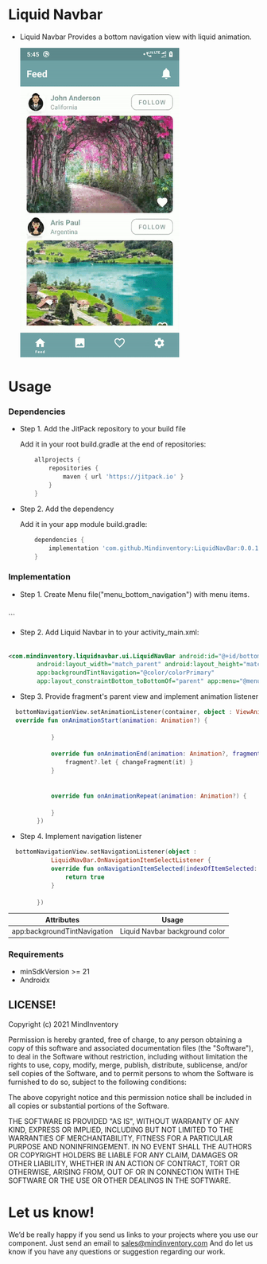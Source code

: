 # Liquid Navbar

* Liquid Navbar Provides a bottom navigation view with liquid animation.

  ![ezgif.com-gif-maker__3_](/media/feature.gif)

# Usage

### Dependencies

* Step 1. Add the JitPack repository to your build file

  Add it in your root build.gradle at the end of repositories:

    ```groovy
	    allprojects {
		    repositories {
			    maven { url 'https://jitpack.io' }
		    }
	    }
    ``` 
* Step 2. Add the dependency

  Add it in your app module build.gradle:

    ```groovy
        dependencies {
            implementation 'com.github.Mindinventory:LiquidNavBar:0.0.1'
        }
    ``` 

### Implementation

* Step 1. Create Menu file("menu_bottom_navigation") with menu items.

    ```xml

<menu xmlns:android="http://schemas.android.com/apk/res/android">
    <group android:checkableBehavior="single">
        <item
            android:id="@+id/nav_camera"
            android:icon="@drawable/home"
            android:title="@string/feed" />
        <item
            android:id="@+id/nav_gallery"
            android:icon="@drawable/ic_gallery"
            android:title="@string/gallery" />
        <item
            android:id="@+id/nav_slideshow"
            android:icon="@drawable/ic_favorite"
            android:title="@string/favorite" />
        <item
            android:id="@+id/nav_manage"
            android:icon="@drawable/ic_setting"
            android:title="@string/settings" />
    </group>

</menu>
```

* Step 2. Add Liquid Navbar in to your activity_main.xml:

```xml

<com.mindinventory.liquidnavbar.ui.LiquidNavBar android:id="@+id/bottomNavigationView"
        android:layout_width="match_parent" android:layout_height="match_parent"
        app:backgroundTintNavigation="@color/colorPrimary"
        app:layout_constraintBottom_toBottomOf="parent" app:menu="@menu/menu_bottom_navigation" />
```

* Step 3. Provide fragment's parent view and implement animation listener

```kotlin 
  bottomNavigationView.setAnimationListener(container, object : ViewAnimationListener {
  override fun onAnimationStart(animation: Animation?) {

            }

            override fun onAnimationEnd(animation: Animation?, fragment: Fragment?) {
                fragment?.let { changeFragment(it) }
            }


            override fun onAnimationRepeat(animation: Animation?) {

            }
        })
 ```         

* Step 4. Implement navigation listener

```kotlin 
  bottomNavigationView.setNavigationListener(object :
            LiquidNavBar.OnNavigationItemSelectListener {
            override fun onNavigationItemSelected(indexOfItemSelected: Int): Boolean {
                return true
            }

        })
 ```         

| Attributes | Usage |
| ------ | ------ |
| app:backgroundTintNavigation | Liquid Navbar background color |

### Requirements

* minSdkVersion >= 21
* Androidx

## LICENSE!

Copyright (c) 2021 MindInventory

Permission is hereby granted, free of charge, to any person obtaining a copy of this software and
associated documentation files (the "Software"), to deal in the Software without restriction,
including without limitation the rights to use, copy, modify, merge, publish, distribute,
sublicense, and/or sell copies of the Software, and to permit persons to whom the Software is
furnished to do so, subject to the following conditions:

The above copyright notice and this permission notice shall be included in all copies or substantial
portions of the Software.

THE SOFTWARE IS PROVIDED "AS IS", WITHOUT WARRANTY OF ANY KIND, EXPRESS OR IMPLIED, INCLUDING BUT
NOT LIMITED TO THE WARRANTIES OF MERCHANTABILITY, FITNESS FOR A PARTICULAR PURPOSE AND
NONINFRINGEMENT. IN NO EVENT SHALL THE AUTHORS OR COPYRIGHT HOLDERS BE LIABLE FOR ANY CLAIM, DAMAGES
OR OTHER LIABILITY, WHETHER IN AN ACTION OF CONTRACT, TORT OR OTHERWISE, ARISING FROM, OUT OF OR IN
CONNECTION WITH THE SOFTWARE OR THE USE OR OTHER DEALINGS IN THE SOFTWARE.

# Let us know!

We’d be really happy if you send us links to your projects where you use our component. Just send an
email to sales@mindinventory.com And do let us know if you have any questions or suggestion
regarding our work.



